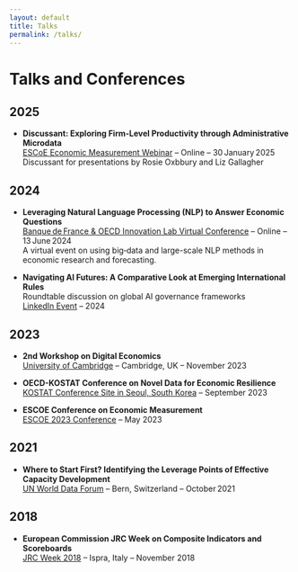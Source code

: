 ```yaml
---
layout: default
title: Talks
permalink: /talks/
---
```


# Talks and Conferences


## 2025

- **Discussant: Exploring Firm-Level Productivity through Administrative Microdata**  
  [ESCoE Economic Measurement Webinar](https://www.youtube.com/watch?v=rUXlA5NY5SQ) – Online – 30 January 2025  
  Discussant for presentations by Rosie Oxbbury and Liz Gallagher

## 2024

- **Leveraging Natural Language Processing (NLP) to Answer Economic Questions**  
  [Banque de France & OECD Innovation Lab Virtual Conference](https://www.banque-france.fr/en/events/leveraging-natural-language-processing-nlp-answer-economic-questions) – Online – 13 June 2024  
  A virtual event on using big‑data and large-scale NLP methods in economic research and forecasting.

- **Navigating AI Futures: A Comparative Look at Emerging International Rules**  
  Roundtable discussion on global AI governance frameworks  
  [LinkedIn Event](https://www.linkedin.com/events/7203735622493106176/comments/) – 2024


## 2023

- **2nd Workshop on Digital Economics**  
  [University of Cambridge]([https://www.jbs.cam.ac.uk/faculty-research/centres/digital-innovation/digital-economics-workshop/](https://www.bennettinstitute.cam.ac.uk/wp-content/uploads/2023/11/UK-DigEcon-2023-Agenda-Programme.pdf)) – Cambridge, UK – November 2023

- **OECD-KOSTAT Conference on Novel Data for Economic Resilience**  
  [KOSTAT Conference Site in Seoul, South Korea]([https://www.oecd.org/wise/events/oecd-kostat-conference-on-novel-data.htm](https://kostat.go.kr/gallery.es?mid=a20403040000&bid=11790&tag=&act=view&list_no=424201&ref_bid=)) – September 2023

- **ESCOE Conference on Economic Measurement**  
  [ESCOE 2023 Conference](https://www.escoe.ac.uk/events/escoe-conference-on-economic-measurement-2023/) – May 2023

## 2021

- **Where to Start First? Identifying the Leverage Points of Effective Capacity Development**  
  [UN World Data Forum](https://unstats.un.org/unsd/undataforum/bern-2021/) – Bern, Switzerland – October 2021


## 2018

- **European Commission JRC Week on Composite Indicators and Scoreboards**  
  [JRC Week 2018]([https://composite-indicators.jrc.ec.europa.eu/?q=2018](https://knowledge4policy.ec.europa.eu/composite-indicators/2018-jrc-week-composite-indicators-scoreboards_en)) – Ispra, Italy – November 2018

